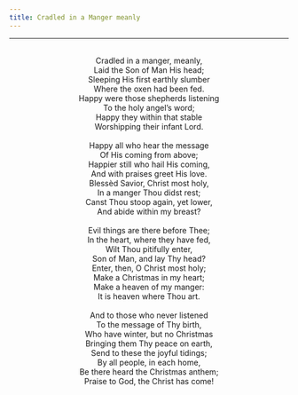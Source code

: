 ```yaml
---
title: Cradled in a Manger meanly
---
```


---
<center>
<br/>
Cradled in a manger, meanly,<br/>
Laid the Son of Man His head;<br/>
Sleeping His first earthly slumber<br/>
Where the oxen had been fed.<br/>
Happy were those shepherds listening<br/>
To the holy angel’s word;<br/>
Happy they within that stable<br/>
Worshipping their infant Lord.<br/>
<br/>
Happy all who hear the message<br/>
Of His coming from above;<br/>
Happier still who hail His coming,<br/>
And with praises greet His love.<br/>
Blessèd Savior, Christ most holy,<br/>
In a manger Thou didst rest;<br/>
Canst Thou stoop again, yet lower,<br/>
And abide within my breast?<br/>
<br/>
Evil things are there before Thee;<br/>
In the heart, where they have fed,<br/>
Wilt Thou pitifully enter,<br/>
Son of Man, and lay Thy head?<br/>
Enter, then, O Christ most holy;<br/>
Make a Christmas in my heart;<br/>
Make a heaven of my manger:<br/>
It is heaven where Thou art.<br/>
<br/>
And to those who never listened<br/>
To the message of Thy birth,<br/>
Who have winter, but no Christmas<br/>
Bringing them Thy peace on earth,<br/>
Send to these the joyful tidings;<br/>
By all people, in each home,<br/>
Be there heard the Christmas anthem;<br/>
Praise to God, the Christ has come!<br/>

</center>